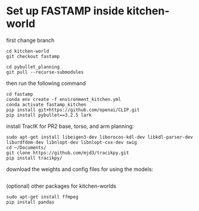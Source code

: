 # Set up FASTAMP inside kitchen-world

first change branch 

```shell
cd kitchen-world
git checkout fastamp

cd pybullet_planning
git pull --recurse-submodules
```
    
then run the following command

```shell
cd fastamp
conda env create -f environment_kitchen.yml
conda activate fastamp_kitchen
pip install git+https://github.com/openai/CLIP.git
pip install pybullet==3.2.5 lark
```

install TracIK for PR2 base, torso, and arm planning:

```shell
sudo apt-get install libeigen3-dev liborocos-kdl-dev libkdl-parser-dev liburdfdom-dev libnlopt-dev libnlopt-cxx-dev swig
cd ~/Documents/
git clone https://github.com/mjd3/tracikpy.git
pip install tracikpy/
```

download the weights and config files for using the models:

```shell

```

(optional) other packages for kitchen-worlds 

```shell
sudo apt-get install ffmpeg
pip install pandas
```